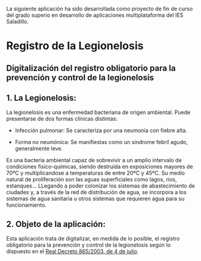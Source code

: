 La siguiente aplicación ha sido desarrollada como proyecto de fin de curso del grado superio en desarrollo de aplicaciones multiplataforma del IES Saladillo.

# Registro de la Legionelosis
## Digitalización del registro obligatorio para la prevención y control de la legionelosis

## 1. La Legionelosis:

La legionelosis es una enfermedad bacteriana de origen ambiental. Puede presentarse de dos formas clínicas distintas:
  
* Infección pulmonar: Se caracteriza por una neumonía con fiebre alta.
  
* Forma no neumónica: Se manifiestas como un sindrome febril agudo, generalmente leve.

Es una bacteria ambiental capaz de sobrevivir a un amplio intervalo de condiciones fisico-químicas, siendo destruida en exposiciones mayores de 70ºC y multiplicandose a temperaturas de entre 20ºC y 45ºC. Su medio natural de proliferación son las aguas superficiales como lagos, rios, estanques... LLegando a poder colonizar los sistemas de abastecimiento de ciudades y, a través de la red de distribución de agua, se incorpora a los sistemas de agua sanitaria u otros sistemas que requieren agua para su funcionamiento.


## 2. Objeto de la aplicación:
Esta aplicación trata de digitalizar, en medida de lo posible, el registro obligatorio para la prevención y control de la legionelosis según lo dispuesto en el [Real Decreto 865/2003, de 4 de julio](https://www.boe.es/buscar/doc.php?id=BOE-A-2003-14408).
